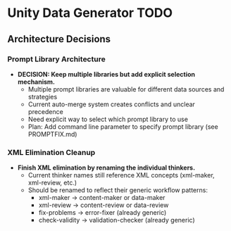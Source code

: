 # Unity Data Generator TODO

## Architecture Decisions

### Prompt Library Architecture

- **DECISION: Keep multiple libraries but add explicit selection mechanism.**
  - Multiple prompt libraries are valuable for different data sources and strategies
  - Current auto-merge system creates conflicts and unclear precedence
  - Need explicit way to select which prompt library to use
  - Plan: Add command line parameter to specify prompt library (see PROMPTFIX.md)

### XML Elimination Cleanup

- **Finish XML elimination by renaming the individual thinkers.**
  - Current thinker names still reference XML concepts (xml-maker, xml-review, etc.)
  - Should be renamed to reflect their generic workflow patterns:
    - xml-maker → content-maker or data-maker
    - xml-review → content-review or data-review  
    - fix-problems → error-fixer (already generic)
    - check-validity → validation-checker (already generic)